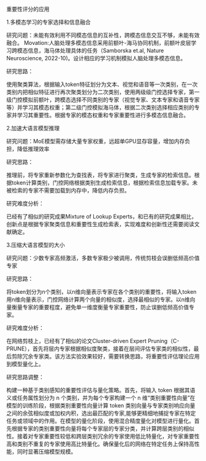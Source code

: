 重要性评分的应用

1.多模态学习的专家选择和信息融合

研究问题：未能有效利用不同模态信息的互补性，跨模态信息交互不够，未能有效融合。
Movation:人脑处理多模态信息采用前额叶-海马协同机制，前额叶皮层学习跨模态信息，海马体处理具体的任务（Samborska et.al, Nature Neuroscience, 2022-10)。设计相应的学习机制模拟人脑处理多模态信息。

研究思路：

使用聚类算法，根据输入token特征划分为文本、视觉和语音等一次类别，在一次类别内把相似特征进行再次聚类划分为二次类别，使用两级级门控选择专家，第一级门控模拟前额叶，跨模态选择不同类别的专家（视觉专家、文本专家和语音专家等）并学习其模态权重；第二级门控模拟海马体，根据二次类别选择相应类别的专家并学习其重要性。根据专家的模态权重和专家重要性进行多模态信息融合。

2.加速大语言模型推理

研究问题：MoE模型需存储大量专家权重，远超单GPU显存容量，增加内存负担，降低推理效率

研究思路：

推理前，将专家重新参数化为查找表，将专家进行聚类，生成专家的检索信息。根据token计算类别，门控网络根据类别生成检索信息，根据检索信息加载专家。未被检索的专家不需要加载到内存中，降低内存负担。

研究难度分析：

已经有了相似的研究成果Mixture of Lookup Experts，和已有的研究成果相比，创新点是根据专家聚类信息和重要性生成检索表，实现难度和创新性还需要阅读文献确定。

3.压缩大语言模型的大小

研究问题：少数专家高频激活，多数专家极少被调用，传统剪枝会误删低频高价值专家

研究思路：

将token划分为n个类别，以n维向量表示专家在各个类别的重要性，将输入token用n维向量表示，门控网络计算两个向量的相似度，选择最相似的专家。以n维向量衡量专家的重要程度，避免单一维度衡量专家重要性，防止误删低频高价值专家。

研究难度分析：

在网络剪枝上，已经有了相似的论文Cluster-driven Expert Pruning（C-PRUNE），首先将层内专家根据相似度聚类，接着在层间评估专家类的相似性，最后剪除冗余专家类。该方法实验效果较好，需要转换思路，将重要性评估理论应用到模型量化上。

研究思路调整：

构建一种基于类别感知的重要性评估与量化策略。首先，将输入 token 根据其语义或任务属性划分为 n 个类别，并为每个专家构建一个 n 维“类别重要性向量”在模型的训练阶段，根据类别重要性向量计算 token 类别向量与专家类别响应向量之间的余弦相似度或加权内积，选出最匹配的专家,能够更精细地捕捉专家在特定任务或领域中的作用。在模型的量化阶段，使用混合精度量化对模型进行量化。首先根据专家的类别重要性向量将每个专家层的专家分类，并计算跨层类别的相似性。接着对专家重要性较低和跨层类别冗余的专家使用低比特量化，对专家重要性高和类别不重复的专家使用高比特量化。确保量化后的网络在特定任务上保持高性能，同时显著压缩模型规模。
